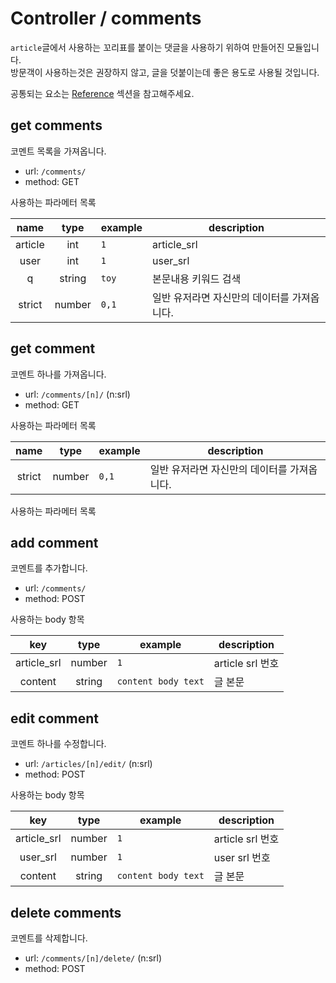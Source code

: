 # Controller / comments

`article`글에서 사용하는 꼬리표를 붙이는 댓글을 사용하기 위하여 만들어진 모듈입니다.  
방문객이 사용하는것은 권장하지 않고, 글을 덧붙이는데 좋은 용도로 사용될 것입니다.

공통되는 요소는 [Reference](https://github.com/redgoose-dev/goose-api/tree/master/controller#reference) 섹션을 참고해주세요.


## get comments

코멘트 목록을 가져옵니다.

- url: `/comments/`
- method: GET

사용하는 파라메터 목록

| name | type | example | description |
|:----:|:----:|---------|-------------|
| article | int | `1` | article_srl |
| user | int | `1` | user_srl |
| q | string | `toy` | 본문내용 키워드 검색 |
| strict | number | `0,1` | 일반 유저라면 자신만의 데이터를 가져옵니다. |


## get comment

코멘트 하나를 가져옵니다.

- url: `/comments/[n]/` (n:srl)
- method: GET

사용하는 파라메터 목록

| name | type | example | description |
|:----:|:----:|---------|-------------|
| strict | number | `0,1` | 일반 유저라면 자신만의 데이터를 가져옵니다. |

사용하는 파라메터 목록


## add comment

코멘트를 추가합니다.

- url: `/comments/`
- method: POST

사용하는 body 항목

| key | type | example | description |
|:---:|:----:|---------|-------------|
| article_srl | number | `1` | article srl 번호 |
| content | string | `content body text` | 글 본문 |


## edit comment

코멘트 하나를 수정합니다.

- url: `/articles/[n]/edit/` (n:srl)
- method: POST

사용하는 body 항목

| key | type | example | description |
|:---:|:----:|---------|-------------|
| article_srl | number | `1` | article srl 번호 |
| user_srl | number | `1` | user srl 번호 |
| content | string | `content body text` | 글 본문 |


## delete comments

코멘트를 삭제합니다.

- url: `/comments/[n]/delete/` (n:srl)
- method: POST

